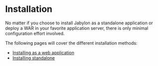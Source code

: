 
# Installation

No matter if you choose to install Jabylon as a standalone application or deploy a WAR in your favorite application server, there is only minimal configuration effort involved.

The following pages will cover the different installation methods:

 * [Installing as a web application](warInstallation.html)
 * [Installing standalone](standaloneInstallation.html) 